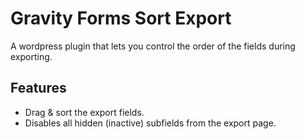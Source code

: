 # Gravity Forms Sort Export
A wordpress plugin that lets you control the order of the fields during exporting.

## Features
- Drag & sort the export fields.
- Disables all hidden (inactive) subfields from the export page.

